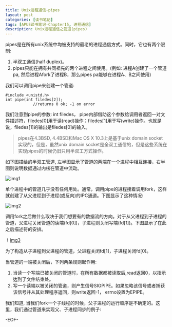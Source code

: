 ```yaml
---
title: Unix进程通信-pipes
layout: post
categories: [读书笔记]
tags: [APUE读书笔记-Chapter15, 进程通信]
description: Unix进程通信之管道(pipes)
---
```


pipes是在所有unix系统中均被支持的最老的进程通信方式。同时，它也有两个限制:  

1. 半双工通信(half duplex)。  
2. pipes只能在拥有共同祖先的两个进程之间使用。(例如:  进程A创建了一个管道pa, 然后进程Afork了进程B，那么pipes pa能够在进程A、B之间使用)  

我们可以调用pipe来创建一个管道:  

	#include <unistd.h>
	int pipe(int filedes[2]);  
				//returns 0 ok; -1 on error  

我们注意到pipe的参数: int filedes， pipe内部借助这个参数给调用者返回一对文件描述符，filedes[0]用于读(read)操作；filedes[1]用于写(write)操作。也就是说，filedes[1]的输出是filedes[0]的输入。  

> pipes在4.3BSD, 4.4BSD和Mac OS X 10.3上是基于unix domain socket实现的，但是，虽然unix domain socket是全双工通信的，但是这些系统在实现pipes的时候仍旧只用半双工方式操作。

如下图描绘的半双工管道, 左半图显示了管道的两端在一个进程中相互连接，右半图则说明数据通过内核在管道中流动。

![img1][hafl-duplex]  

单个进程中的管道几乎没有任何用处。通常，调用pipe的进程接着调用fork，这样就创建了从父进程到子进程(或反向)的IPC通道。下图显示了这种情况:  

![img2][pipe-after-fork]  

调用fork之后做什么取决于我们想要有的数据流的方向。对于从父进程到子进程的管道，父进程关闭管道的读端(fd[0])，子进程则关闭写端(fd[1])。下图显示了在此之后描述符的安排。  

！[img3][parent-to-child]  

为了构造从子进程到父进程的管道，父进程关闭fd[1]，子进程关闭fd[0]。  

当管道的一端被关闭后，下列两条规则起作用:   

1. 当读一个写端已被关闭的管道时，在所有数据都被读取后,read返回0，以指示达到了文件结束处。  
2. 写一个读端以被关闭的管道，则产生信号SIGPIPE。如果忽略该信号或者捕获该信号并从其处理程序返回，则write返回-1， errno设置为EPIPE。  

我们知道, 当我们fork一个子线程的时候，父子进程的运行顺序是不确定的。这里，我们通过管道来实现父、子进程同步的例子:  


[hafl-duplex]: https://raw.github.com/yuxingfirst/blog/gh-pages/_images/read-notes/hafl-duplex.png  
[pipe-after-fork]: https://raw.github.com/yuxingfirst/blog/gh-pages/_images/read-notes/pipe-after-fork.png  
[parent-to-child]: https://raw.github.com/yuxingfirst/blog/gh-pages/_images/read-notes/parent-to-child.png  

-EOF-


